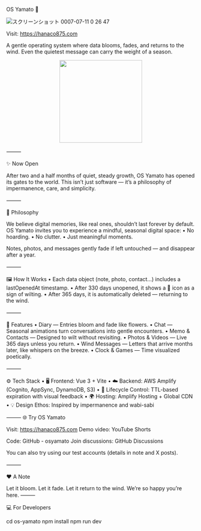 OS Yamato 🌸

![スクリーンショット 0007-07-11 0 26 47](https://github.com/user-attachments/assets/52cad7db-4356-4d0b-accd-3b72dec97cfb)

Visit: https://hanaco875.com

A gentle operating system where data blooms, fades, and returns to the wind.
Even the quietest message can carry the weight of a season.

<p align="center">
  <img src="https://github.com/user-attachments/assets/f2c89d5f-f3c7-4f5a-818a-e8c3a40f4d9d" width="220" />
</p>



⸻

✨ Now Open

After two and a half months of quiet, steady growth, OS Yamato has opened its gates to the world.
This isn’t just software — it’s a philosophy of impermanence, care, and simplicity.

⸻

🌿 Philosophy

We believe digital memories, like real ones, shouldn’t last forever by default.
OS Yamato invites you to experience a mindful, seasonal digital space:
	•	No hoarding.
	•	No clutter.
	•	Just meaningful moments.

Notes, photos, and messages gently fade if left untouched — and disappear after a year.

⸻

🖼️ How It Works
	•	Each data object (note, photo, contact…) includes a lastOpenedAt timestamp.
	•	After 330 days unopened, it shows a 🥀 icon as a sign of wilting.
	•	After 365 days, it is automatically deleted — returning to the wind.

⸻

🌸 Features
	•	Diary — Entries bloom and fade like flowers.
	•	Chat — Seasonal animations turn conversations into gentle encounters.
	•	Memo & Contacts — Designed to wilt without revisiting.
	•	Photos & Videos — Live 365 days unless you return.
	•	Wind Messages — Letters that arrive months later, like whispers on the breeze.
	•	Clock & Games — Time visualized poetically.

⸻

⚙️ Tech Stack
	•	🖥️ Frontend: Vue 3 + Vite
	•	☁️ Backend: AWS Amplify (Cognito, AppSync, DynamoDB, S3)
	•	🧠 Lifecycle Control: TTL-based expiration with visual feedback
	•	🌍 Hosting: Amplify Hosting + Global CDN
	•	💡 Design Ethos: Inspired by impermanence and wabi-sabi

⸻
🌐 Try OS Yamato

Visit: https://hanaco875.com
Demo video: YouTube Shorts

Code: GitHub - osyamato
Join discussions: GitHub Discussions

You can also try using our test accounts (details in note and X posts).

⸻

❤️ A Note

Let it bloom. Let it fade.
Let it return to the wind.
We’re so happy you’re here.
⸻

💻 For Developers

cd os-yamato
npm install
npm run dev
